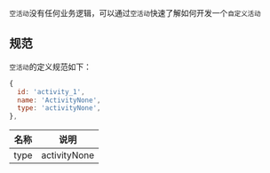 `空活动`没有任何业务逻辑，可以通过`空活动`快速了解如何开发一个`自定义活动`

## 规范

`空活动`的定义规范如下：

``` javascript
{
  id: 'activity_1',
  name: 'ActivityNone',
  type: 'activityNone',
},
```

|名称|说明|
|--|--|
|type|activityNone|
